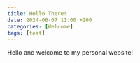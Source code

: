 ```yaml
---
title: Hello There!
date: 2024-06-07 11:00 +200
categories: [Welcome]
tags: [test]
---
```


Hello and welcome to my personal website!
